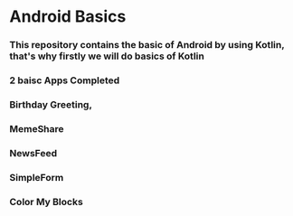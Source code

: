# Android Basics

### This repository contains the basic of Android by using Kotlin, that's why firstly we will do basics of Kotlin

### 2 baisc Apps Completed

### Birthday Greeting, 
### MemeShare 
### NewsFeed 
### SimpleForm
### Color My Blocks